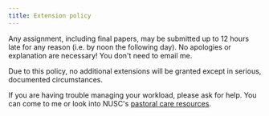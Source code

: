 ```yaml
---
title: Extension policy
---
```


Any assignment, including final papers, may be submitted up to 12 hours late for any reason (i.e. by noon the following day). No apologies or explanation are necessary! You don't need to email me.

Due to this policy, no additional extensions will be granted except in serious, documented circumstances.

If you are having trouble managing your workload, please ask for help. You can come to me or look into NUSC's [pastoral care resources](https://tinyurl.com/nuscpastoralcare).
